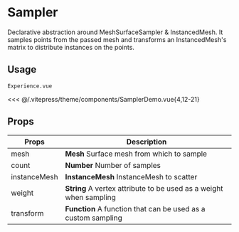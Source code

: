 # Sampler <Badge type="warning" text="^3.7.0" />

Declarative abstraction around MeshSurfaceSampler & InstancedMesh. It samples points from the passed mesh and transforms an InstancedMesh's matrix to distribute instances on the points.

<DocsDemo>
  <SamplerDemo />
</DocsDemo>

## Usage

`Experience.vue`

<<< @/.vitepress/theme/components/SamplerDemo.vue{4,12-21}

## Props

| Props        | Description                                                        |
|--------------|--------------------------------------------------------------------|
| mesh         | **Mesh** Surface mesh from which to sample                         |
| count        | **Number** Number of samples                                       |
| instanceMesh | **InstanceMesh** InstanceMesh to scatter                           |
| weight       | **String** A vertex attribute to be used as a weight when sampling |
| transform    | **Function** A function that can be used as a custom sampling      |
